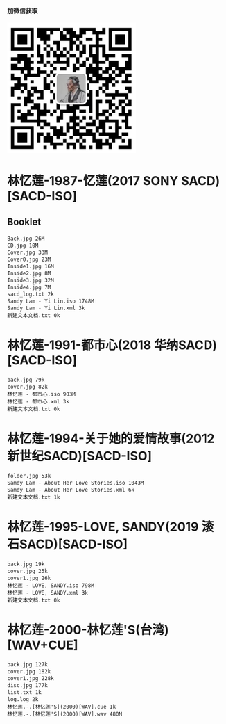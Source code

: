 #### 加微信获取
![扫码加微信](w.png)
# 林忆莲-1987-忆莲(2017 SONY SACD)[SACD-ISO]
## Booklet
    Back.jpg 26M
    CD.jpg 10M
    Cover.jpg 33M
    Cover0.jpg 23M
    Inside1.jpg 16M
    Inside2.jpg 8M
    Inside3.jpg 32M
    Inside4.jpg 7M
    sacd_log.txt 2k
    Sandy Lam - Yi Lin.iso 1748M
    Sandy Lam - Yi Lin.xml 3k
    新建文本文档.txt 0k
# 林忆莲-1991-都市心(2018 华纳SACD)[SACD-ISO]
    back.jpg 79k
    cover.jpg 82k
    林忆莲 - 都市心.iso 903M
    林忆莲 - 都市心.xml 3k
    新建文本文档.txt 0k
# 林忆莲-1994-关于她的爱情故事(2012 新世纪SACD)[SACD-ISO]
    folder.jpg 53k
    Samdy Lam - About Her Love Stories.iso 1043M
    Samdy Lam - About Her Love Stories.xml 6k
    新建文本文档.txt 1k
# 林忆莲-1995-LOVE, SANDY(2019 滚石SACD)[SACD-ISO]
    back.jpg 19k
    cover.jpg 25k
    cover1.jpg 26k
    林忆莲 - LOVE, SANDY.iso 798M
    林忆莲 - LOVE, SANDY.xml 3k
    新建文本文档.txt 0k
# 林忆莲-2000-林忆莲'S(台湾)[WAV+CUE]
    back.jpg 127k
    cover.jpg 182k
    cover1.jpg 228k
    disc.jpg 177k
    list.txt 1k
    log.log 2k
    林忆莲.-.[林忆莲'S](2000)[WAV].cue 1k
    林忆莲.-.[林忆莲'S](2000)[WAV].wav 480M
